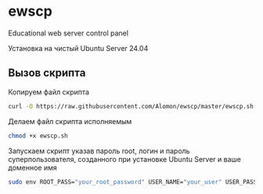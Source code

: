 # ewscp
Educational web server control panel

Установка на чистый Ubuntu Server 24.04

## Вызов скрипта
Копируем файл скрипта
```sh
curl -O https://raw.githubusercontent.com/Alomon/ewscp/master/ewscp.sh
```
Делаем файл скрипта исполняемым
```sh
chmod +x ewscp.sh
```
Запускаем скрипт указав пароль root, логин и пароль суперпользователя, созданного при установке Ubuntu Server и ваше доменное имя
```sh
sudo env ROOT_PASS="your_root_password" USER_NAME="your_user" USER_PASS="your_user_password" DOMAIN_NAME="your_domain" bash ./ewscp.sh
```

